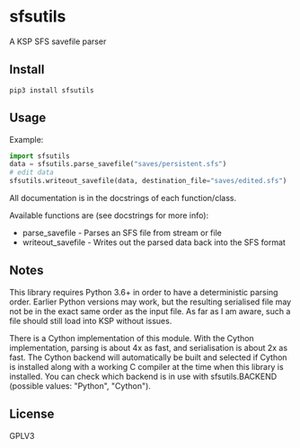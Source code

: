 # sfsutils

A KSP SFS savefile parser

## Install

`pip3 install sfsutils`

## Usage

Example:
```python
import sfsutils
data = sfsutils.parse_savefile("saves/persistent.sfs")
# edit data
sfsutils.writeout_savefile(data, destination_file="saves/edited.sfs")
```
All documentation is in the docstrings of each function/class.

Available functions are (see docstrings for more info):
* parse_savefile - Parses an SFS file from stream or file
* writeout_savefile - Writes out the parsed data back into the SFS format

## Notes

This library requires Python 3.6+ in order to have a deterministic parsing order.
Earlier Python versions may work, but the resulting serialised file may not be in the exact same order as the input file.
As far as I am aware, such a file should still load into KSP without issues.


There is a Cython implementation of this module.
With the Cython implementation, parsing is about 4x as fast, and serialisation is about 2x as fast.
The Cython backend will automatically be built and selected if Cython is installed along with a working C compiler at the time when this library is installed.
You can check which backend is in use with sfsutils.BACKEND (possible values: "Python", "Cython").

## License

GPLV3
